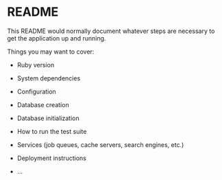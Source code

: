 # README

This README would normally document whatever steps are necessary to get the
application up and running.

Things you may want to cover:

* Ruby version

* System dependencies

* Configuration

* Database creation

* Database initialization

* How to run the test suite

* Services (job queues, cache servers, search engines, etc.)

* Deployment instructions

* ...




<!-- 
    User can login, signup or edit 
    User can create a new quiz, or take an existing one

    @user.taken_quizzes should show all taken quizzes by user
    @user.created_quizzes should show all created quizzes by user


 -->


<!-- 
    User (can create and take many quizzes)
        has_many :created_quizzes, foreign_key: "owner_id", class_name: "Quiz"
        has_many :taken_quizzes, foreign_key: "takers_id", class_name: "Quiz"


    Quiz
        has_many questions
        belongs_to :owner, class_name: 'User'
        has_many :takers, class_name: 'User'

    Question 
        belongs_to quiz
        has_one character
        

    Character
        has_many questions
 -->

